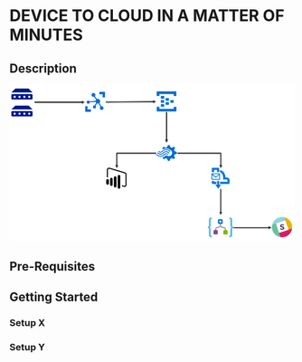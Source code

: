 # DEVICE TO CLOUD IN A MATTER OF MINUTES


## Description

![Design](../media/DeviceToCloudInMinutesOverview.png)

## Pre-Requisites

## Getting Started

### Setup X
### Setup Y
